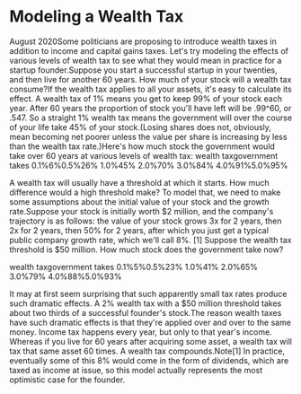 # Modeling a Wealth Tax

August 2020Some politicians are proposing to introduce wealth taxes in addition
to income and capital gains taxes. Let's try modeling the effects of various levels
of wealth tax to see what they would mean in practice for a startup
founder.Suppose you start a successful startup in your twenties, and then
live for another 60 years. How much of your stock will a wealth tax
consume?If the wealth tax applies to all your assets, it's easy to
calculate its effect. A wealth tax of 1% means you get to keep
99% of your stock each year. After 60 years the proportion
of stock you'll have left will be .99^60, or .547. So a
straight 1% wealth tax means the government will over the
course of your life take 45% of your stock.(Losing shares does not, obviously, mean becoming net
poorer unless the value per share is increasing by less than the 
wealth tax rate.)Here's how much stock the government would take over 60
years at various levels of wealth tax:
wealth taxgovernment takes
0.1%6%0.5%26%
1.0%45%
2.0%70%
3.0%84%
4.0%91%5.0%95%



A wealth tax will usually have a threshold at which it starts.
How much difference would a high threshold make? To model that,
we need to make some assumptions about the initial value of
your stock and the growth rate.Suppose your stock is initially
worth $2 million, and the company's trajectory is as follows:
the value of your stock grows 3x for 2 years, then 2x for 2 years,
then 50% for 2 years, after
which you just get a typical public company growth rate,
which we'll call 8%. 
[1]
Suppose the wealth tax threshold is
$50 million. How much stock does the government take now?

wealth taxgovernment takes
0.1%5%0.5%23%
1.0%41%
2.0%65%
3.0%79%
4.0%88%5.0%93%



It may at first seem surprising that such apparently small tax rates
produce such dramatic effects. A 2% wealth tax with a $50 million
threshold takes about two thirds of a successful founder's stock.The reason wealth taxes have such dramatic effects is that they're
applied over and over to the same money. Income tax
happens every year, but only to that year's income. Whereas if you
live for 60 years after acquiring some asset, a wealth tax will tax
that same asset 60 times. A wealth tax compounds.Note[1]
In practice, eventually some of this 8% would come in the form of 
dividends, which are taxed as income at issue, so this model actually
represents the most optimistic case for the founder.